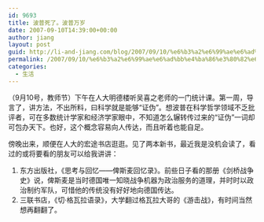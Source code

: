 ```yaml
---
id: 9693
title: 波普死了。波普万岁
date: 2007-09-10T14:39:00+00:00
author: jiang
layout: post
guid: http://li-and-jiang.com/blog/2007/09/10/%e6%b3%a2%e6%99%ae%e6%ad%bb%e4%ba%86%e3%80%82%e6%b3%a2%e6%99%ae%e4%b8%87%e5%b2%81/
permalink: /2007/09/10/%e6%b3%a2%e6%99%ae%e6%ad%bb%e4%ba%86%e3%80%82%e6%b3%a2%e6%99%ae%e4%b8%87%e5%b2%81/
categories:
  - 生活
---
```

（9月10号，教师节）下午在人大明德楼听吴喜之老师的一门统计课。第一周，导言了，讲方法，不出所料，曰科学就是能够“证伪”。想波普在科学哲学领域不乏批评者，可在多数统计学家和经济学家眼中，不知道怎么辗转传过来的“证伪”一词却可包办天下。也好，这个概念容易向人传达，而且听着也能自足。 

傍晚出来，顺便在人大的宏途书店逛逛。见了两本新书，最近我是没机会读了，看过的或将要看的朋友可以给我讲讲： 

  1. 东方出版社，《思考与回忆——俾斯麦回忆录》。前些日子看的那册《剑桥战争史》说，俾斯麦是当时德国唯一知晓战争机器为政治服务的道理，并时时以政治制约军队，可惜他的传统没有好好地向德国传达。 
  2. 三联书店，《切·格瓦拉语录》，大学翻过格瓦拉大哥的《游击战》，有时间当然想再翻翻了。